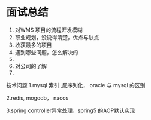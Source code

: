 # 面试总结

1.  对WMS 项目的流程开发模糊
2. 职业规划，没说得清楚，优点与缺点
3. 收获最多的项目
4. 遇到哪些问题，怎么解决的
5. 
6. 对公司的了解
7. 



技术问题
1.mysql 索引 ,反序列化， oracle 与 mysql 的区别

2.redis, mogodb， nacos

3.spring controller异常处理，spring5 的AOP默认实现 